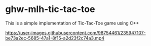 # ghw-mlh-tic-tac-toe
This is a simple implementation of Tic-Tac-Toe game using C++


https://user-images.githubusercontent.com/98754461/235947107-be73a2ec-5685-47a1-8f15-a2d23f2c74a3.mp4

